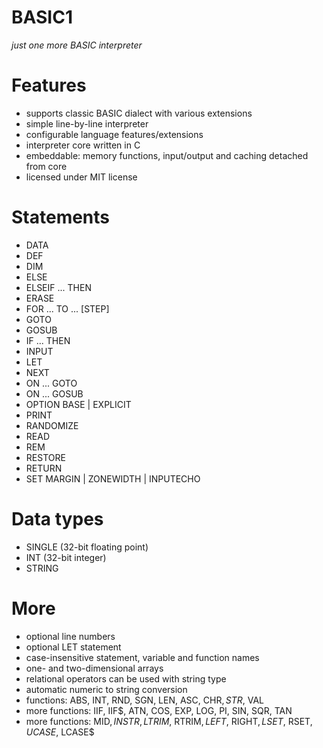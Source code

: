 # BASIC1
*just one more BASIC interpreter*

# Features
- supports classic BASIC dialect with various extensions
- simple line-by-line interpreter
- configurable language features/extensions
- interpreter core written in C
- embeddable: memory functions, input/output and caching detached from core
- licensed under MIT license

# Statements
- DATA
- DEF
- DIM
- ELSE
- ELSEIF ... THEN
- ERASE
- FOR ... TO ... [STEP]
- GOTO
- GOSUB
- IF ... THEN
- INPUT
- LET
- NEXT
- ON ... GOTO
- ON ... GOSUB
- OPTION BASE | EXPLICIT
- PRINT
- RANDOMIZE
- READ
- REM
- RESTORE
- RETURN
- SET MARGIN | ZONEWIDTH | INPUTECHO

# Data types
- SINGLE (32-bit floating point)
- INT (32-bit integer)
- STRING

# More
- optional line numbers
- optional LET statement
- case-insensitive statement, variable and function names
- one- and two-dimensional arrays
- relational operators can be used with string type
- automatic numeric to string conversion
- functions: ABS, INT, RND, SGN, LEN, ASC, CHR$, STR$, VAL
- more functions: IIF, IIF$, ATN, COS, EXP, LOG, PI, SIN, SQR, TAN
- more functions: MID$, INSTR, LTRIM$, RTRIM$, LEFT$, RIGHT$, LSET$, RSET$, UCASE$, LCASE$
